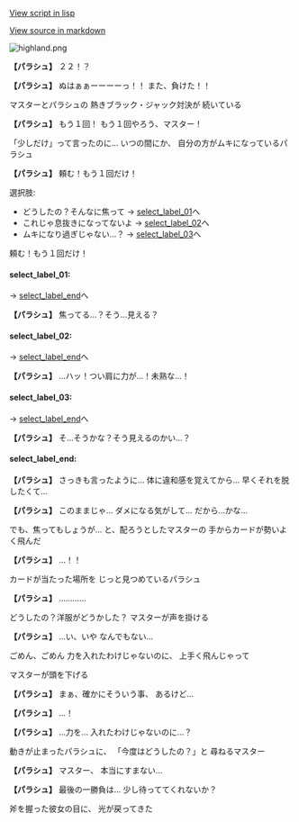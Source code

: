 [View script in lisp](../scripts/20046202.txt)

[View source in markdown](20046202.md)

![highland.png](../images/backgrounds/highland.png)

**【パラシュ】**
２２！？

**【パラシュ】**
ぬはぁぁーーーーっ！！
また、負けた！！

マスターとパラシュの
熱きブラック・ジャック対決が
続いている

**【パラシュ】**
もう１回！
もう１回やろう、マスター！

「少しだけ」って言ったのに…
いつの間にか、
自分の方がムキになっているパラシュ

**【パラシュ】**
頼む！もう１回だけ！

選択肢:
- どうしたの？そんなに焦って → [select_label_01](#select_label_01)へ
- これじゃ息抜きになってないよ → [select_label_02](#select_label_02)へ
- ムキになり過ぎじゃない…？ → [select_label_03](#select_label_03)へ

頼む！もう１回だけ！

#### select_label_01:
 → [select_label_end](#select_label_end)へ

**【パラシュ】**
焦ってる…？そう…見える？

#### select_label_02:
 → [select_label_end](#select_label_end)へ

**【パラシュ】**
…ハッ！つい肩に力が…！未熟な…！

#### select_label_03:
 → [select_label_end](#select_label_end)へ

**【パラシュ】**
そ…そうかな？そう見えるのかい…？

#### select_label_end:

**【パラシュ】**
さっきも言ったように…
体に違和感を覚えてから…
早くそれを脱したくて…

**【パラシュ】**
このままじゃ…
ダメになる気がして…
だから…かな…

でも、焦ってもしょうが…
と、配ろうとしたマスターの
手からカードが勢いよく飛んだ

**【パラシュ】**
…！！

カードが当たった場所を
じっと見つめているパラシュ

**【パラシュ】**
…………

どうしたの？洋服がどうかした？
マスターが声を掛ける

**【パラシュ】**
…い、いや
なんでもない…

ごめん、ごめん
力を入れたわけじゃないのに、
上手く飛んじゃって

マスターが頭を下げる

**【パラシュ】**
まぁ、確かにそういう事、
あるけど…

**【パラシュ】**
…！

**【パラシュ】**
…力を…
入れたわけじゃないのに…？

動きが止まったパラシュに、
「今度はどうしたの？」と
尋ねるマスター

**【パラシュ】**
マスター、
本当にすまない…

**【パラシュ】**
最後の一勝負は…
少し待っててくれないか？

斧を握った彼女の目に、
光が戻ってきた
